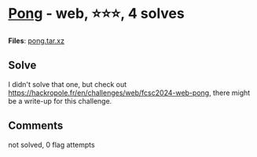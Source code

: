 [Pong](challenge_files/README.md) - web, ⭐⭐⭐, 4 solves
===

**Files**: [pong.tar.xz](https://www.narthorn.com/ctf/FCSC-2024/challenge_files/web/Pong/pong.tar.xz)

## Solve

I didn't solve that one, but check out https://hackropole.fr/en/challenges/web/fcsc2024-web-pong, there might be a write-up for this challenge.

## Comments

not solved, 0 flag attempts